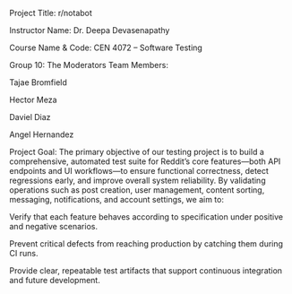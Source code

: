 Project Title: r/notabot 

Instructor Name: Dr. Deepa Devasenapathy  

Course Name & Code:  CEN 4072 – Software Testing 

Group 10: The Moderators 
Team Members: 

Tajae Bromfield 

Hector Meza 

Daviel Diaz

Angel Hernandez 


Project Goal:
The primary objective of our testing project is to build a comprehensive, automated test suite for Reddit’s core features—both API endpoints and UI workflows—to ensure functional correctness, detect regressions early, and improve overall system reliability. By validating operations such as post creation, user management, content sorting, messaging, notifications, and account settings, we aim to: 

Verify that each feature behaves according to specification under positive and negative scenarios. 

Prevent critical defects from reaching production by catching them during CI runs. 

Provide clear, repeatable test artifacts that support continuous integration and future development. 
